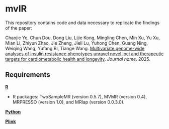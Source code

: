 # mvIR
This repository contains code and data necessary to replicate the findings of the paper:

Chaojie Ye, Chun Dou, Dong Liu, Lijie Kong, Mingling Chen, Min Xu, Yu Xu, Mian Li, Zhiyun Zhao, Jie Zheng, Jieli Lu, Yuhong Chen, Guang Ning, Weiqing Wang, Yufang Bi, Tiange Wang. [Multivariate genome-wide analyses of insulin resistance phenotypes unravel novel loci and therapeutic targets for cardiometabolic health and longevity](https://www.nature.com/articles/s41562-024-01905-9). *Journal name*. 2025.

## Requirements
[**R**](https://www.r-project.org/)
- R packages: TwoSampleMR (version 0.5.7), MVMR (version 0.4), MRPRESSO (version 1.0), and MRlap (version 0.0.3.0).

[**Python**](https://www.python.org/downloads/)

[**Plink**](https://zzz.bwh.harvard.edu/plink/)
